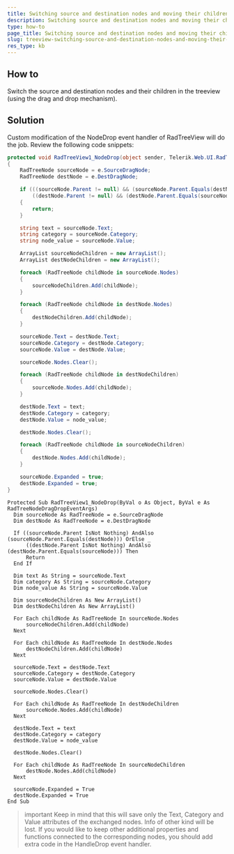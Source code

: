 ```yaml
---
title: Switching source and destination nodes and moving their children in RadTreeView
description: Switching source and destination nodes and moving their children in RadTreeView. Check it now!
type: how-to
page_title: Switching source and destination nodes and moving their children in RadTreeView
slug: treeview-switching-source-and-destination-nodes-and-moving-their-children
res_type: kb
---
```


## How to  

Switch the source and destination nodes and their children in the treeview (using the drag and drop mechanism).  
   
## Solution

Custom modification of the NodeDrop event handler of RadTreeView will do the job. Review the following code snippets:  

````C#
protected void RadTreeView1_NodeDrop(object sender, Telerik.Web.UI.RadTreeNodeDragDropEventArgs e)
{
    RadTreeNode sourceNode = e.SourceDragNode;
    RadTreeNode destNode = e.DestDragNode;

    if (((sourceNode.Parent != null) && (sourceNode.Parent.Equals(destNode))) ||
        ((destNode.Parent != null) && (destNode.Parent.Equals(sourceNode))))
    {
        return;
    }

    string text = sourceNode.Text;
    string category = sourceNode.Category;
    string node_value = sourceNode.Value;

    ArrayList sourceNodeChildren = new ArrayList();
    ArrayList destNodeChildren = new ArrayList();

    foreach (RadTreeNode childNode in sourceNode.Nodes)
    {
        sourceNodeChildren.Add(childNode);
    }

    foreach (RadTreeNode childNode in destNode.Nodes)
    {
        destNodeChildren.Add(childNode);
    }

    sourceNode.Text = destNode.Text;
    sourceNode.Category = destNode.Category;
    sourceNode.Value = destNode.Value;

    sourceNode.Nodes.Clear();

    foreach (RadTreeNode childNode in destNodeChildren)
    {
        sourceNode.Nodes.Add(childNode);
    }

    destNode.Text = text;
    destNode.Category = category;
    destNode.Value = node_value;

    destNode.Nodes.Clear();

    foreach (RadTreeNode childNode in sourceNodeChildren)
    {
        destNode.Nodes.Add(childNode);
    }

    sourceNode.Expanded = true;
    destNode.Expanded = true;
}
````
````VB
Protected Sub RadTreeView1_NodeDrop(ByVal o As Object, ByVal e As RadTreeNodeDragDropEventArgs) 
  Dim sourceNode As RadTreeNode = e.SourceDragNode 
  Dim destNode As RadTreeNode = e.DestDragNode 

  If ((sourceNode.Parent IsNot Nothing) AndAlso (sourceNode.Parent.Equals(destNode))) OrElse _ 
      ((destNode.Parent IsNot Nothing) AndAlso (destNode.Parent.Equals(sourceNode))) Then 
      Return 
  End If 

  Dim text As String = sourceNode.Text 
  Dim category As String = sourceNode.Category 
  Dim node_value As String = sourceNode.Value 

  Dim sourceNodeChildren As New ArrayList() 
  Dim destNodeChildren As New ArrayList() 

  For Each childNode As RadTreeNode In sourceNode.Nodes 
      sourceNodeChildren.Add(childNode) 
  Next 

  For Each childNode As RadTreeNode In destNode.Nodes 
      destNodeChildren.Add(childNode) 
  Next 

  sourceNode.Text = destNode.Text 
  sourceNode.Category = destNode.Category 
  sourceNode.Value = destNode.Value 

  sourceNode.Nodes.Clear() 

  For Each childNode As RadTreeNode In destNodeChildren 
      sourceNode.Nodes.Add(childNode) 
  Next 

  destNode.Text = text 
  destNode.Category = category 
  destNode.Value = node_value 

  destNode.Nodes.Clear() 

  For Each childNode As RadTreeNode In sourceNodeChildren 
      destNode.Nodes.Add(childNode) 
  Next 

  sourceNode.Expanded = True 
  destNode.Expanded = True 
End Sub 
````
   
>important Keep in mind that this will save only the Text, Category and Value attributes of the exchanged nodes. Info of other kind will be lost. If you would like to keep other additional properties and functions connected to the corresponding nodes, you should add extra code in the HandleDrop event handler.  


